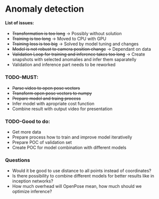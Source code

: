 # Anomaly detection

#### List of issues:
* ~~Transformation is too long~~ -> Possibly without solution<br>
* ~~Training is too long~~ -> Moved to CPU with GPU<br>
* ~~Training loss is too big~~ -> Solved by model tuning and changes<br>
* ~~Model is not robust to camera position change~~ -> Dependant on data<br>
* ~~Validation Loop for training and inference takes too long~~ -> Create snapshots with selected anomalies and infer them saparatelly<br>
* Validation and inference part needs to be reworked

### TODO-MUST:
 * ~~Parse video to open pose vectors~~ <br>
 * ~~Transform open pose vectors to numpy~~<br>
 * ~~Prepare model and traing process~~<br>
 *   Infer model with apropriate cost function<br>
 *  Combine result with output video for presentation<br>

 ### TODO-Good to do:
 * Get more data<br>
 * Prepare process how to train and improve model iterativelly<br>
 * Prepare POC of validation set <br>
 * Create POC for model combination with different models<br>
 
### Questions
* Would it be good to use distance to all points instead of coordinates?<br>
* Is there possibility to combine different models for better results like in inception networks?<br>
* How much overhead will OpenPose mean, how much should we optimize inference?<br>

 
 
